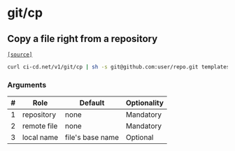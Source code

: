 # git/cp

## Copy a file right from a repository
[`[source]`](https://github.com/omrilotan/ci-cd.net/blob/master/scripts/v1/git/cp)

<!--email_off-->
```sh
curl ci-cd.net/v1/git/cp | sh -s git@github.com:user/repo.git templates/my-template-file.html template.html
```
<!--/email_off-->

### Arguments

| # | Role | Default | Optionality
| --- | --- | --- | ---
| 1 | repository | none | Mandatory
| 2 | remote file | none | Mandatory
| 3 | local name | file's base name | Optional
